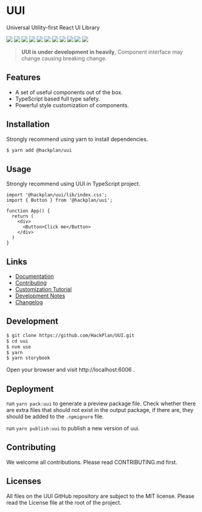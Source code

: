 # UUI

Universal Utility-first React UI Library

![](https://img.shields.io/npm/v/@hackplan/uui)
![](https://img.shields.io/github/workflow/status/HackPlan/UUI/CI)
![](https://img.shields.io/david/HackPlan/UUI)
![](https://img.shields.io/david/dev/HackPlan/UUI)
![](https://img.shields.io/bundlephobia/minzip/@hackplan/uui)
![](https://img.shields.io/npm/dm/@hackplan/uui)
![](https://img.shields.io/github/contributors/HackPlan/UUI)
![](https://img.shields.io/github/issues-pr-raw/HackPlan/UUI)
![](https://img.shields.io/github/issues-raw/HackPlan/UUI)
![](https://img.shields.io/github/languages/top/HackPlan/UUI)
![](https://img.shields.io/github/license/HackPlan/UUI)

> **UUI is under development in heavily**, Component interface may change causing breaking change.

## Features

* A set of useful components out of the box.
* TypeScript based full type safety.
* Powerful style customization of components.

## Installation

Strongly recommend using yarn to install dependencies.

```bash
$ yarn add @hackplan/uui
```

## Usage

Strongly recommend using UUI in TypeScript project.

```tsx
import '@hackplan/uui/lib/index.css';
import { Button } from '@hackplan/uui';

function App() {
  return (
    <div>
      <Button>Click me</Button>
    </div>
  )
}
```

## Links

* [Documentation](https://doc.uui.cool)
* [Contributing](https://github.com/HackPlan/UUI/blob/master/CONTRIBUTING.md)
* [Customization Tutorial](https://uui.cool/?path=/docs/customize-tutorial--demo-stepper)
* [Development Notes](https://github.com/HackPlan/UUI/blob/master/DEVNOTES.md)
* [Changelog](https://github.com/HackPlan/UUI/blob/master/CHANGELOG.md)

## Development

```bash
$ git clone https://github.com/HackPlan/UUI.git
$ cd uui
$ nvm use
$ yarn
$ yarn storybook
```

Open your browser and visit http://localhost:6006 .

## Deployment

run `yarn pack:uui` to generate a preview package file.
Check whether there are extra files that should not exist in the output package, if there are, they should be added to the `.npmignore` file.

run `yarn publish:uui` to publish a new version of uui.

## Contributing

We welcome all contributions. Please read CONTRIBUTING.md first.

## Licenses

All files on the UUI GitHub repository are subject to the MIT license. Please read the License file at the root of the project.
